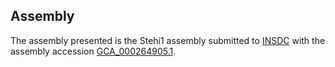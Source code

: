 

Assembly
--------

The assembly presented is the Stehi1 assembly submitted to
[INSDC](http://www.insdc.org) with the assembly accession
[GCA\_000264905.1](http://www.ebi.ac.uk/ena/data/view/GCA_000264905.1).
